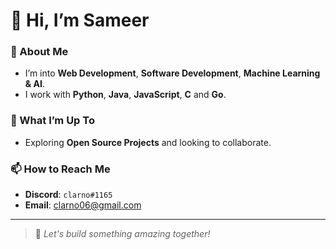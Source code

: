 # 👋 Hi, I’m Sameer  

### 👀 About Me  
- I’m into **Web Development**, **Software Development**, **Machine Learning & AI**.  
- I work with **Python**, **Java**, **JavaScript**, **C** and **Go**.  

### 🌱 What I’m Up To  
- Exploring **Open Source Projects** and looking to collaborate.  

### 📫 How to Reach Me  
- **Discord**: `clarno#1165`  
- **Email**: [clarno06@gmail.com](mailto:clarno06@gmail.com)  

---

> 🚀 *Let's build something amazing together!*  
